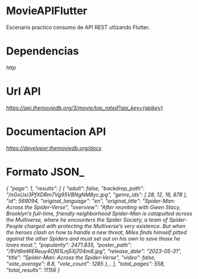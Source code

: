# MovieAPIFlutter
Escenario practico consumo de API REST utlizando Flutter.

# Dependencias

_http_

# Url API
_https://api.themoviedb.org/3/movie/top_rated?api_key={apikey}_

# Documentacion API

_https://developer.themoviedb.org/docs_

# Formato JSON_

_{
"page": 1,
"results": [
{
"adult": false,
"backdrop_path": "/nGxUxi3PfXDRm7Vg95VBNgNM8yc.jpg",
"genre_ids": [
28,
12,
16,
878
],
"id": 569094,
"original_language": "en",
"original_title": "Spider-Man: Across the Spider-Verse",
"overview": "After reuniting with Gwen Stacy, Brooklyn’s full-time, friendly neighborhood Spider-Man is catapulted across the Multiverse, where he encounters the Spider Society, a team of Spider-People charged with protecting the Multiverse’s very existence. But when the heroes clash on how to handle a new threat, Miles finds himself pitted against the other Spiders and must set out on his own to save those he loves most.",
"popularity": 2471.835,
"poster_path": "/8Vt6mWEReuy4Of61Lnj5Xj704m8.jpg",
"release_date": "2023-05-31",
"title": "Spider-Man: Across the Spider-Verse",
"video": false,
"vote_average": 8.8,
"vote_count": 1285
},..
],
"total_pages": 558,
"total_results": 11156
}_
